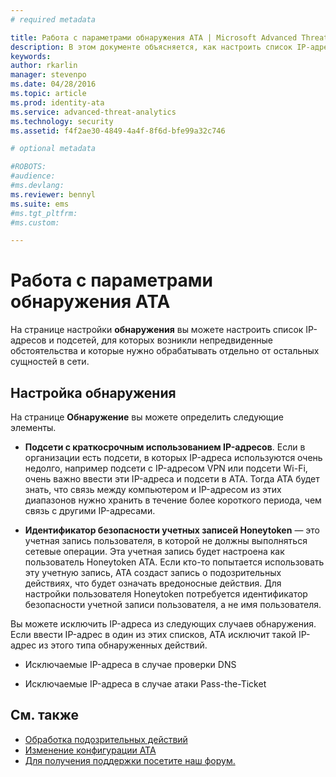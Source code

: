 ```yaml
---
# required metadata

title: Работа с параметрами обнаружения ATA | Microsoft Advanced Threat Analytics
description: В этом документе объясняется, как настроить список IP-адресов и подсетей, для которых возникли непредвиденные обстоятельства и которые нужно обрабатывать отдельно от остальных сущностей в сети.
keywords:
author: rkarlin
manager: stevenpo
ms.date: 04/28/2016
ms.topic: article
ms.prod: identity-ata
ms.service: advanced-threat-analytics
ms.technology: security
ms.assetid: f4f2ae30-4849-4a4f-8f6d-bfe99a32c746

# optional metadata

#ROBOTS:
#audience:
#ms.devlang:
ms.reviewer: bennyl
ms.suite: ems
#ms.tgt_pltfrm:
#ms.custom:

---
```


# Работа с параметрами обнаружения ATA
На странице настройки **обнаружения** вы можете настроить список IP-адресов и подсетей, для которых возникли непредвиденные обстоятельства и которые нужно обрабатывать отдельно от остальных сущностей в сети.

## Настройка обнаружения
На странице **Обнаружение** вы можете определить следующие элементы.

-   **Подсети с краткосрочным использованием IP-адресов**. Если в организации есть подсети, в которых IP-адреса используются очень недолго, например подсети с IP-адресом VPN или подсети Wi-Fi, очень важно ввести эти IP-адреса и подсети в ATA. Тогда ATA будет знать, что связь между компьютером и IP-адресом из этих диапазонов нужно хранить в течение более короткого периода, чем связь с другими IP-адресами.

-   **Идентификатор безопасности учетных записей Honeytoken** — это учетная запись пользователя, в которой не должны выполняться сетевые операции. Эта учетная запись будет настроена как пользователь Honeytoken ATA. Если кто-то попытается использовать эту учетную запись, ATA создаст запись о подозрительных действиях, что будет означать вредоносные действия. Для настройки пользователя Honeytoken потребуется идентификатор безопасности учетной записи пользователя, а не имя пользователя.

Вы можете исключить IP-адреса из следующих случаев обнаружения. Если ввести IP-адрес в один из этих списков, ATA исключит такой IP-адрес из этого типа обнаруженных действий.

-   Исключаемые IP-адреса в случае проверки DNS

-   Исключаемые IP-адреса в случае атаки Pass-the-Ticket

## См. также
- [Обработка подозрительных действий](working-with-suspicious-activities.md)
- [Изменение конфигурации ATA](modifying-ata-configuration.md)
- [Для получения поддержки посетите наш форум.](https://social.technet.microsoft.com/Forums/security/en-US/home?forum=mata)


<!--HONumber=Apr16_HO2-->


